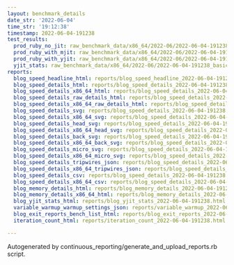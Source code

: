 ```yaml
---
layout: benchmark_details
date_str: '2022-06-04'
time_str: '19:12:38'
timestamp: 2022-06-04-191238
test_results:
  prod_ruby_no_jit: raw_benchmark_data/x86_64/2022-06/2022-06-04-191238_basic_benchmark_prod_ruby_no_jit.json
  prod_ruby_with_mjit: raw_benchmark_data/x86_64/2022-06/2022-06-04-191238_basic_benchmark_prod_ruby_with_mjit.json
  prod_ruby_with_yjit: raw_benchmark_data/x86_64/2022-06/2022-06-04-191238_basic_benchmark_prod_ruby_with_yjit.json
  yjit_stats: raw_benchmark_data/x86_64/2022-06/2022-06-04-191238_basic_benchmark_yjit_stats.json
reports:
  blog_speed_headline_html: reports/blog_speed_headline_2022-06-04-191238.html
  blog_speed_details_html: reports/blog_speed_details_2022-06-04-191238.html
  blog_speed_details_x86_64_html: reports/blog_speed_details_2022-06-04-191238.x86_64.html
  blog_speed_details_raw_details_html: reports/blog_speed_details_2022-06-04-191238.raw_details.html
  blog_speed_details_x86_64_raw_details_html: reports/blog_speed_details_2022-06-04-191238.x86_64.raw_details.html
  blog_speed_details_svg: reports/blog_speed_details_2022-06-04-191238.svg
  blog_speed_details_x86_64_svg: reports/blog_speed_details_2022-06-04-191238.x86_64.svg
  blog_speed_details_head_svg: reports/blog_speed_details_2022-06-04-191238.head.svg
  blog_speed_details_x86_64_head_svg: reports/blog_speed_details_2022-06-04-191238.x86_64.head.svg
  blog_speed_details_back_svg: reports/blog_speed_details_2022-06-04-191238.back.svg
  blog_speed_details_x86_64_back_svg: reports/blog_speed_details_2022-06-04-191238.x86_64.back.svg
  blog_speed_details_micro_svg: reports/blog_speed_details_2022-06-04-191238.micro.svg
  blog_speed_details_x86_64_micro_svg: reports/blog_speed_details_2022-06-04-191238.x86_64.micro.svg
  blog_speed_details_tripwires_json: reports/blog_speed_details_2022-06-04-191238.tripwires.json
  blog_speed_details_x86_64_tripwires_json: reports/blog_speed_details_2022-06-04-191238.x86_64.tripwires.json
  blog_speed_details_csv: reports/blog_speed_details_2022-06-04-191238.csv
  blog_speed_details_x86_64_csv: reports/blog_speed_details_2022-06-04-191238.x86_64.csv
  blog_memory_details_html: reports/blog_memory_details_2022-06-04-191238.html
  blog_memory_details_x86_64_html: reports/blog_memory_details_2022-06-04-191238.x86_64.html
  blog_yjit_stats_html: reports/blog_yjit_stats_2022-06-04-191238.html
  variable_warmup_warmup_settings_json: reports/variable_warmup_2022-06-04-191238.warmup_settings.json
  blog_exit_reports_bench_list_html: reports/blog_exit_reports_2022-06-04-191238.bench_list.html
  iteration_count_html: reports/iteration_count_2022-06-04-191238.html

---
```

Autogenerated by continuous_reporting/generate_and_upload_reports.rb script.
